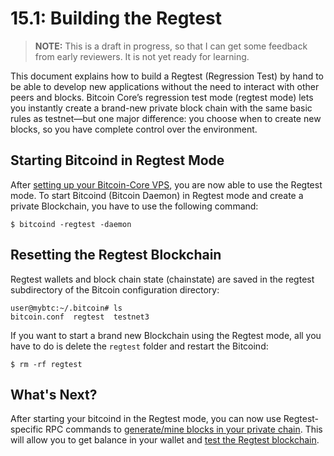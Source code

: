 # 15.1: Building the Regtest

> **NOTE:** This is a draft in progress, so that I can get some feedback from early reviewers. It is not yet ready for learning.

This document explains how to build a Regtest (Regression Test) by hand to be able to develop new applications without the need to interact with other peers and blocks.
Bitcoin Core’s regression test mode (regtest mode) lets you instantly create a brand-new private block chain with the same basic rules as testnet—but one major difference: you choose when to create new blocks, so you have complete control over the environment.

## Starting Bitcoind in Regtest Mode

After [setting up your Bitcoin-Core VPS](02_0_Setting_Up_a_Bitcoin-Core_VPS.md), you are now able to use the Regtest mode. To start Bitcoind (Bitcoin Daemon) in Regtest mode and create a private Blockchain, you have to use the following command:
```
$ bitcoind -regtest -daemon
```

## Resetting the Regtest Blockchain

Regtest wallets and block chain state (chainstate) are saved in the regtest subdirectory of the Bitcoin configuration directory:
```
user@mybtc:~/.bitcoin# ls
bitcoin.conf  regtest  testnet3
```

If you want to start a brand new Blockchain using the Regtest mode, all you have to do is delete the `regtest` folder and restart the Bitcoind:
```
$ rm -rf regtest
```

## What's Next?

After starting your bitcoind in the Regtest mode, you can now use Regtest-specific RPC commands to [generate/mine blocks in your private chain](15_2_Mining_with_Regtest.md).
This will allow you to get balance in your wallet and [test the Regtest blockchain](15_3_Testing_with_Regtest.md).
